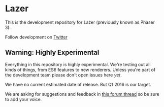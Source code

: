 # Lazer

This is the development repository for Lazer (previously known as Phaser 3).

Follow development on [Twitter](https://twitter.com/photonstorm)

## Warning: Highly Experimental

Everything in this repository is highly experimental. We're testing out all kinds of things, from ES6 features to new renderers. Unless you're part of the development team please don't open issues here _yet_.

We have no current estimated date of release. But Q1 2016 is our target.

We are asking for suggestions and feedback in [this forum thread](http://www.html5gamedevs.com/topic/7949-the-phaser-3-wishlist-thread/) so be sure to add your voice.

